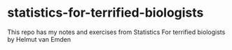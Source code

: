 # statistics-for-terrified-biologists
This repo has my notes and exercises from Statistics For terrified biologists by Helmut van Emden

